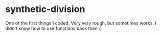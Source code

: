 # synthetic-division
One of the first things I coded. Very very rough, but sometimes works. I didn't know how to use functions back then :)
